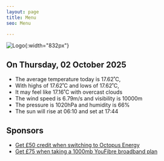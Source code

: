 ```yaml
---
layout: page
title: Menu
seo: Menu

---
```


![Logo](/images/logo.jpg){:width="832px"}

<!-- weather_marker starts -->
## On Thursday, 02 October 2025

- The average temperature today is 17.62˚C,
- With highs of 17.62˚C and lows of 17.62˚C,
- It may feel like 17.16˚C with overcast clouds
- The wind speed is 6.79m/s and visibility is 10000m
- The pressure is 1020hPa and humidity is 66%
- The sun will rise at 06:10 and set at 17:44

<!-- weather_marker ends -->

## Sponsors

- [Get £50 credit when switching to Octopus Energy](https://bit.ly/3oD1nnS)
- [Get £75 when taking a 1000mb YouFibre broadband plan](https://aklam.io/91zWhU?)
